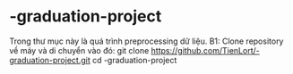 # -graduation-project
Trong thư mục này là quá trình preprocessing dữ liệu.
B1: Clone repository về máy và di chuyển vào đó:
git clone https://github.com/TienLort/-graduation-project.git
cd -graduation-project
